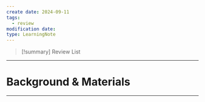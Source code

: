 ```yaml
---
create date: 2024-09-11
tags:
  - review
modification date: 
type: LearningNote
---
```


>[!summary] Review List
>>

---
# Background & Materials
---


